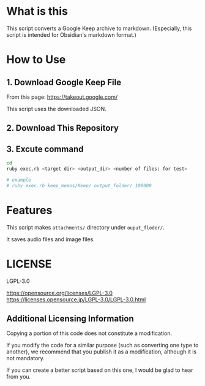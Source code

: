 # What is this

This script converts a Google Keep archive to markdown.
(Especially, this script is intended for Obsidian's markdown format.)

# How to Use

## 1. Download Google Keep File
From this page:
https://takeout.google.com/

This script uses the downloaded JSON.

## 2. Download This Repository

## 3. Excute command

```bash
cd
ruby exec.rb <target dir> <output_dir> <number of files: for test>

# example
# ruby exec.rb keep_memos/Keep/ output_folder/ 100000
```

# Features
This script makes `attachments/` directory under `ouput_floder/`.

It saves audio files and image files.

# LICENSE
LGPL-3.0

https://opensource.org/licenses/LGPL-3.0
https://licenses.opensource.jp/LGPL-3.0/LGPL-3.0.html

## Additional Licensing Information
Copying a portion of this code does not constitute a modification.

If you modify the code for a similar purpose (such as converting one type to another), we recommend that you publish it as a modification, although it is not mandatory.

If you can create a better script based on this one, I would be glad to hear from you.
